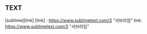 
TEXT
-
[sublime][link]
[link] : https://www.sublimetext.com/3 "서브라임"
link: https://www.sublimetext.com/3 "서브라임"

